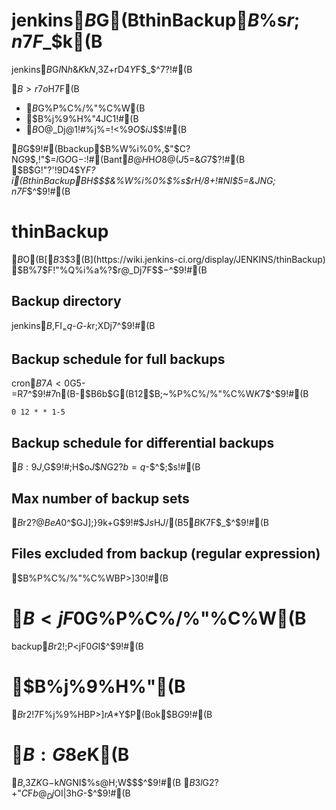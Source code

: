 # jenkins$B$G(BthinBackup$B%W%i%0%$%s$r;n$7$F$_$k(B
jenkins$B$G$I$N$h$&$K%P%C%/%"%C%W<h$k$N$,3Z$+$rD4$Y$F$_$^$7$?!#(B

$B>r7o$H$7$F(B

* $B%9%1%8%e!<%k$G%P%C%/%"%C%W(B
* $B%j%9%H%"4JC1!#(B
* $B%P%C%/%"%C%WBP>]$O@_Dj$@$1!#%j%=!<%9$O$$$i$J$$!#(B

$B$G$9!#(Bbackup$B%W%i%0%$%s$,$"$C$?$N$G$9$,!"$=$l$G$O%9%1%8%e!<%j%s%0$G$-$:!#(Bant$B$@$H%j%9%H%"4JC1$H$O8@$($J$5$=$&$G$7$?!#(B
$B$G!"?'!9D4$Y$F$_$?$i(BthinBackup$B$H$$$&%W%i%0%$%s$rH/8+!#NI$5$=$&$J$N$G;n$7$F$_$^$9!#(B

# thinBackup
$B%Z!<%8$O(B[$B$3$3(B](https://wiki.jenkins-ci.org/display/JENKINS/thinBackup)
$B%$%s%9%H!<%k$7$F!"%Q%i%a%?$r@_Dj$7$F$$$-$^$9!#(B

## Backup directory
jenkins$B%W%m%;%9$,FI$_=q$-$G$-$k%G%#%l%/%H%j$r;XDj$7$^$9!#(B

## Backup schedule for full backups
cron$B7A<0$G5-=R$7$^$9!#7n(B-$B6b$G(B12$B;~%P%C%/%"%C%W$K$7$^$9!#(B

    0 12 * * 1-5

## Backup schedule for differential backups
$B:9J,%P%C%/%"%C%W$G$9!#;H$o$J$$$N$G2?$b=q$-$^$;$s!#(B

## Max number of backup sets
$B%P%C%/%"%C%W$r2?@$BeA0$^$GJ];}$9$k$+$G$9!#$J$s$H$J$/(B5$B$K$7$F$_$^$9!#(B

## Files excluded from backup (regular expression)
$B%P%C%/%"%C%WBP>]30!#(B

# $B<jF0$G%P%C%/%"%C%W(B
backup$B$r2!$;$P<jF0$G%P%C%/%"%C%W<h$l$^$9!#(B

# $B%j%9%H%"(B
$B%j%9%H%"%\%?%s$r2!$7$F%j%9%HBP>]$rA*$Y$P(Bok$B$G$9!#(B

# $B:G8e$K(B
$B%P%C%/%"%C%W!"%j%9%H%"$,3Z$K$G$-$k$N$GNI$$%W%i%0%$%s$@$H;W$$$^$9!#(B
$B$3$l$G2?$+$"$C$F$b@_Dj$OI|3h$G$-$^$9!#(B


